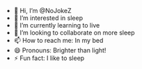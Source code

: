 - 👋 Hi, I’m @NoJokeZ
- 👀 I’m interested in sleep
- 🌱 I’m currently learning to live
- 💞️ I’m looking to collaborate on more sleep
- 📫 How to reach me: In my bed
- 😄 Pronouns: Brighter than light!
- ⚡ Fun fact: I like to sleep

<!---
NoJokeZ/NoJokeZ is a ✨ special ✨ repository because its `README.md` (this file) appears on your GitHub profile.
You can click the Preview link to take a look at your changes.
--->
